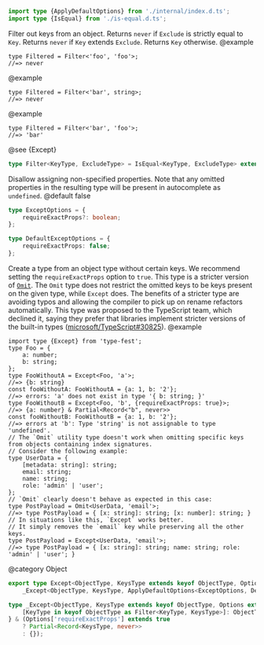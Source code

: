 ``` typescript
import type {ApplyDefaultOptions} from './internal/index.d.ts';
import type {IsEqual} from './is-equal.d.ts';
```

Filter out keys from an object.
Returns `never` if `Exclude` is strictly equal to `Key`.
Returns `never` if `Key` extends `Exclude`.
Returns `Key` otherwise.
@example

    type Filtered = Filter<'foo', 'foo'>;
    //=> never

@example

    type Filtered = Filter<'bar', string>;
    //=> never

@example

    type Filtered = Filter<'bar', 'foo'>;
    //=> 'bar'

@see {Except}

``` typescript
type Filter<KeyType, ExcludeType> = IsEqual<KeyType, ExcludeType> extends true ? never : (KeyType extends ExcludeType ? never : KeyType);
```

Disallow assigning non-specified properties.
Note that any omitted properties in the resulting type will be present in autocomplete as `undefined`.
@default false

``` typescript
type ExceptOptions = {
    requireExactProps?: boolean;
};
```

``` typescript
type DefaultExceptOptions = {
    requireExactProps: false;
};
```

Create a type from an object type without certain keys.
We recommend setting the `requireExactProps` option to `true`.
This type is a stricter version of [`Omit`](https://www.typescriptlang.org/docs/handbook/release-notes/typescript-3-5.html#the-omit-helper-type). The `Omit` type does not restrict the omitted keys to be keys present on the given type, while `Except` does. The benefits of a stricter type are avoiding typos and allowing the compiler to pick up on rename refactors automatically.
This type was proposed to the TypeScript team, which declined it, saying they prefer that libraries implement stricter versions of the built-in types ([microsoft/TypeScript#30825](https://github.com/microsoft/TypeScript/issues/30825#issuecomment-523668235)).
@example

    import type {Except} from 'type-fest';
    type Foo = {
        a: number;
        b: string;
    };
    type FooWithoutA = Except<Foo, 'a'>;
    //=> {b: string}
    const fooWithoutA: FooWithoutA = {a: 1, b: '2'};
    //=> errors: 'a' does not exist in type '{ b: string; }'
    type FooWithoutB = Except<Foo, 'b', {requireExactProps: true}>;
    //=> {a: number} & Partial<Record<"b", never>>
    const fooWithoutB: FooWithoutB = {a: 1, b: '2'};
    //=> errors at 'b': Type 'string' is not assignable to type 'undefined'.
    // The `Omit` utility type doesn't work when omitting specific keys from objects containing index signatures.
    // Consider the following example:
    type UserData = {
        [metadata: string]: string;
        email: string;
        name: string;
        role: 'admin' | 'user';
    };
    // `Omit` clearly doesn't behave as expected in this case:
    type PostPayload = Omit<UserData, 'email'>;
    //=> type PostPayload = { [x: string]: string; [x: number]: string; }
    // In situations like this, `Except` works better.
    // It simply removes the `email` key while preserving all the other keys.
    type PostPayload = Except<UserData, 'email'>;
    //=> type PostPayload = { [x: string]: string; name: string; role: 'admin' | 'user'; }

@category Object

``` typescript
export type Except<ObjectType, KeysType extends keyof ObjectType, Options extends ExceptOptions = {}> =
    _Except<ObjectType, KeysType, ApplyDefaultOptions<ExceptOptions, DefaultExceptOptions, Options>>;
```

``` typescript
type _Except<ObjectType, KeysType extends keyof ObjectType, Options extends Required<ExceptOptions>> = {
    [KeyType in keyof ObjectType as Filter<KeyType, KeysType>]: ObjectType[KeyType];
} & (Options['requireExactProps'] extends true
    ? Partial<Record<KeysType, never>>
    : {});
```